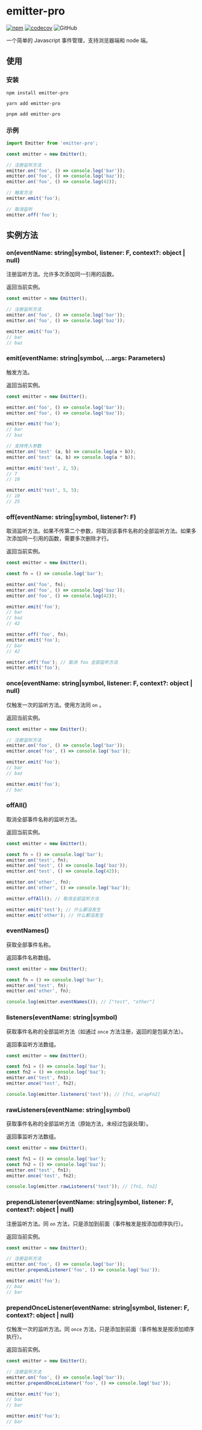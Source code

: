 # emitter-pro

[![npm][npm]][npm-url] [![codecov](https://codecov.io/gh/caijf/emitter-pro/graph/badge.svg?token=PC2MBY6NQL)](https://codecov.io/gh/caijf/emitter-pro) ![GitHub](https://img.shields.io/github/license/caijf/emitter-pro.svg)

一个简单的 Javascript 事件管理，支持浏览器端和 node 端。

## 使用

### 安装

```shell
npm install emitter-pro
```

```shell
yarn add emitter-pro
```

```shell
pnpm add emitter-pro
```

### 示例

```typescript
import Emitter from 'emitter-pro';

const emitter = new Emitter();

// 注册监听方法
emitter.on('foo', () => console.log('bar'));
emitter.on('foo', () => console.log('baz'));
emitter.on('foo', () => console.log(42));

// 触发方法
emitter.emit('foo');

// 取消监听
emitter.off('foo');
```

## 实例方法

### on(eventName: string|symbol, listener: F, context?: object | null)

注册监听方法。允许多次添加同一引用的函数。

返回当前实例。

```typescript
const emitter = new Emitter();

// 注册监听方法
emitter.on('foo', () => console.log('bar'));
emitter.on('foo', () => console.log('baz'));

emitter.emit('foo');
// bar
// baz
```

### emit(eventName: string|symbol, ...args: Parameters<F>)

触发方法。

返回当前实例。

```typescript
const emitter = new Emitter();

emitter.on('foo', () => console.log('bar'));
emitter.on('foo', () => console.log('baz'));

emitter.emit('foo');
// bar
// baz

// 支持传入参数
emitter.on('test' (a, b) => console.log(a + b));
emitter.on('test' (a, b) => console.log(a * b));

emitter.emit('test', 2, 5);
// 7
// 10

emitter.emit('test', 5, 5);
// 10
// 25
```

### off(eventName: string|symbol, listener?: F)

取消监听方法。如果不传第二个参数，将取消该事件名称的全部监听方法。如果多次添加同一引用的函数，需要多次删除才行。

返回当前实例。

```typescript
const emitter = new Emitter();

const fn = () => console.log('bar');

emitter.on('foo', fn);
emitter.on('foo', () => console.log('baz'));
emitter.on('foo', () => console.log(42));

emitter.emit('foo');
// bar
// baz
// 42

emitter.off('foo', fn);
emitter.emit('foo');
// bar
// 42

emitter.off('foo'); // 取消 foo 全部监听方法
emitter.emit('foo');
```

### once(eventName: string|symbol, listener: F, context?: object | null)

仅触发一次的监听方法。使用方法同 `on` 。

返回当前实例。

```typescript
const emitter = new Emitter();

// 注册监听方法
emitter.on('foo', () => console.log('bar'));
emitter.once('foo', () => console.log('baz'));

emitter.emit('foo');
// bar
// baz

emitter.emit('foo');
// bar
```

### offAll()

取消全部事件名称的监听方法。

返回当前实例。

```typescript
const emitter = new Emitter();

const fn = () => console.log('bar');
emitter.on('test', fn);
emitter.on('test', () => console.log('baz'));
emitter.on('test', () => console.log(42));

emitter.on('other', fn);
emitter.on('other', () => console.log('baz'));

emitter.offAll(); // 取消全部监听方法

emitter.emit('test'); // 什么都没发生
emitter.emit('other'); // 什么都没发生
```

### eventNames()

获取全部事件名称。

返回事件名称数组。

```typescript
const emitter = new Emitter();

const fn = () => console.log('bar');
emitter.on('test', fn);
emitter.on('other', fn);

console.log(emitter.eventNames()); // ["test", "other"]
```

### listeners(eventName: string|symbol)

获取事件名称的全部监听方法（如通过 `once` 方法注册，返回的是包装方法）。

返回事监听方法数组。

```typescript
const emitter = new Emitter();

const fn1 = () => console.log('bar');
const fn2 = () => console.log('baz');
emitter.on('test', fn1);
emitter.once('test', fn2);

console.log(emitter.listeners('test')); // [fn1, wrapFn2]
```

### rawListeners(eventName: string|symbol)

获取事件名称的全部监听方法（原始方法，未经过包装处理）。

返回事监听方法数组。

```typescript
const emitter = new Emitter();

const fn1 = () => console.log('bar');
const fn2 = () => console.log('baz');
emitter.on('test', fn1);
emitter.once('test', fn2);

console.log(emitter.rawListeners('test')); // [fn1, fn2]
```

### prependListener(eventName: string|symbol, listener: F, context?: object | null)

注册监听方法。同 `on` 方法，只是添加到前面（事件触发是按添加顺序执行）。

返回当前实例。

```typescript
const emitter = new Emitter();

// 注册监听方法
emitter.on('foo', () => console.log('bar'));
emitter.prependListener('foo', () => console.log('baz'));

emitter.emit('foo');
// baz
// bar
```

### prependOnceListener(eventName: string|symbol, listener: F, context?: object | null)

仅触发一次的监听方法。同 `once` 方法，只是添加到前面（事件触发是按添加顺序执行）。

返回当前实例。

```typescript
const emitter = new Emitter();

// 注册监听方法
emitter.on('foo', () => console.log('bar'));
emitter.prependOnceListener('foo', () => console.log('baz'));

emitter.emit('foo');
// baz
// bar

emitter.emit('foo');
// bar
```

[npm]: https://img.shields.io/npm/v/emitter-pro.svg
[npm-url]: https://npmjs.com/package/emitter-pro
